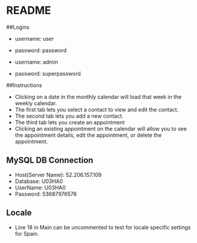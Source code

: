 # README

##Logins
* username: user
* password: password

* username: admin
* password: superpassword

##Instructions
* Clicking on a date in the monthly calendar will load that week in the weekly calendar.
* The first tab lets you select a contact to view and edit the contact.
* The second tab lets you add a new contact.
* The third tab lets you create an appointment
* Clicking an existing appointment on the calendar will allow you to see the appointment details, edit the appointment, or delete the appointment. 

## MySQL DB Connection
* Host(Server Name): 52.206.157.109
* Database: U03HA0
* UserName: U03HA0
* Password: 53687976576

## Locale
* Line 18 in Main can be uncommented to test for locale specific settings for Spain.


